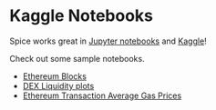 # Kaggle Notebooks

Spice works great in [Jupyter notebooks](https://jupyter.org) and [Kaggle](https://www.kaggle.com)!

Check out some sample notebooks.

* [Ethereum Blocks](https://www.kaggle.com/code/spiceluke/spice-xyz-ethereum-blocks)
* [DEX Liquidity plots](https://www.kaggle.com/code/phillipleblanc/spice-xyz-dex-liquidity?scriptVersionId=95315760)
* [Ethereum Transaction Average Gas Prices](https://www.kaggle.com/phillipleblanc/spice-xyz-ethereum-tx-average-gas-prices)
